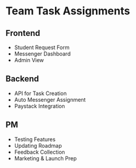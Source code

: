 # Team Task Assignments

## Frontend
- Student Request Form
- Messenger Dashboard
- Admin View

##  Backend
- API for Task Creation
- Auto Messenger Assignment
- Paystack Integration

##  PM
- Testing Features
- Updating Roadmap
- Feedback Collection
- Marketing & Launch Prep
